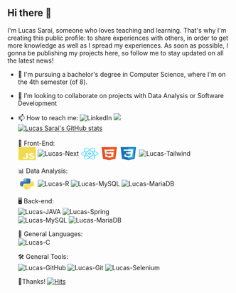 ## Hi there 👋
I'm Lucas Sarai, someone who loves teaching and learning. That's why I'm creating this public profile: to share experiences with others, in order to get more knowledge as well as I spread my experiences. As soon as possible, I gonna be publishing my projects here, so follow me to stay updated on all the latest news!  
- 🔭 I'm pursuing a bachelor's degree in Computer Science, where I'm on the 4th semester (of 8).
- 👯 I’m looking to collaborate on projects with Data Analysis or Software Development
- 📫 How to reach me:
![LinkedIn](https://img.shields.io/badge/LinkedIn-seu_usuario-0077B5?style=for-the-badge&logo=linkedin&logoColor=white)
 <a href = "mailto:sarai.pc.lucas@gmail.com"><img src="https://img.shields.io/badge/-Gmail-%23333?style=for-the-badge&logo=gmail&logoColor=white" target="_blank"></a><br>
  [![Lucas Sarai's GitHub stats](https://github-readme-stats.vercel.app/api?username=Lsarai23)](https://github.com/Lsarai23/github-readme-stats)<br> <br>
  📲 Front-End: <br>
  <img align="center" alt="Lucas-Js" height="30" width="40" src="https://raw.githubusercontent.com/devicons/devicon/master/icons/javascript/javascript-plain.svg">
  <img align="center" alt="Lucas-Next" height="30" width="40" src="https://cdn.jsdelivr.net/gh/devicons/devicon@latest/icons/nextjs/nextjs-original.svg" />
  <img align="center" alt="Rafa-React" height="30" width="40" src="https://raw.githubusercontent.com/devicons/devicon/master/icons/react/react-original.svg">
  <img align="center" alt="Lucas-HTML" height="30" width="40" src="https://raw.githubusercontent.com/devicons/devicon/master/icons/html5/html5-original.svg">
  <img align="center" alt="Lucas-CSS" height="30" width="40" src="https://raw.githubusercontent.com/devicons/devicon/master/icons/css3/css3-original.svg">
  <img align="center" alt="Lucas-Tailwind" height="30" width="80" src="https://img.shields.io/badge/Tailwind_CSS-38B2AC?style=for-the-badge&logo=tailwind-css&logoColor=white">

  📊 Data Analysis: <br>
  <img align="center" alt="Lucas-Python" height="30" width="40" src="https://raw.githubusercontent.com/devicons/devicon/master/icons/python/python-original.svg">
  <img align="center" alt="Lucas-R" height="30" width="40" src="https://cdn.jsdelivr.net/gh/devicons/devicon@latest/icons/r/r-original.svg" />
  <img align="center" alt="Lucas-MySQL" height="30" width="40" src="https://cdn.jsdelivr.net/gh/devicons/devicon@latest/icons/mysql/mysql-original.svg" />
  <img align="center" alt="Lucas-MariaDB" height="30" width="40" src="https://cdn.jsdelivr.net/gh/devicons/devicon@latest/icons/mariadb/mariadb-original.svg" />
          
  🖥️ Back-end: <br>
  <img align="center" alt="Lucas-JAVA" height="30" width="40" src="https://cdn.jsdelivr.net/gh/devicons/devicon@latest/icons/java/java-original.svg" />
  <img align="center" alt="Lucas-Spring" height="30" width="40" src="https://cdn.jsdelivr.net/gh/devicons/devicon@latest/icons/spring/spring-original-wordmark.svg" />        
  <img align="center" alt="Lucas-MySQL" height="30" width="40" src="https://cdn.jsdelivr.net/gh/devicons/devicon@latest/icons/mysql/mysql-original.svg" />
  <img align="center" alt="Lucas-MariaDB" height="30" width="40" src="https://cdn.jsdelivr.net/gh/devicons/devicon@latest/icons/mariadb/mariadb-original.svg" />

  📖 General Languages: <br>
  <img align="center" alt="Lucas-C" height="30" width="40" src="https://cdn.jsdelivr.net/gh/devicons/devicon@latest/icons/c/c-original.svg" />

  🛠️ General Tools: <br>
  <img align="center" alt="Lucas-GitHub" height="30" width="40" src="https://cdn.jsdelivr.net/gh/devicons/devicon@latest/icons/github/github-original.svg" />
  <img align="center" alt="Lucas-Git" height="30" width="40" src="https://cdn.jsdelivr.net/gh/devicons/devicon@latest/icons/git/git-original.svg" />
  <img align="center" alt="Lucas-Selenium" height="30" width="40" src="https://cdn.jsdelivr.net/gh/devicons/devicon@latest/icons/selenium/selenium-original.svg" />

  📶Thanks! <a href="https://hits.sh/github.com/Lsarai23/"><img alt="Hits" src="https://hits.sh/github.com/Lsarai23.svg?label=Profile%20Views&logo=github"/></a>
  
          
          
          
          
          
          
          
  
